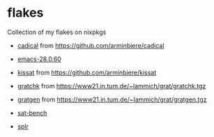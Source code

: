 # flakes
Collection of my flakes on nixpkgs

- [cadical](http://fmv.jku.at/cadical) from https://github.com/arminbiere/cadical
- [emacs-28.0.60](https://github.com/emacs-mirror/emacs)
- [kissat](http://fmv.jku.at/kissat) from https://github.com/arminbiere/kissat
- [gratchk](https://www21.in.tum.de/~lammich/grat/) from https://www21.in.tum.de/~lammich/grat/gratchk.tgz
- [gratgen](https://www21.in.tum.de/~lammich/grat/) from https://www21.in.tum.de/~lammich/grat/gratgen.tgz

- [sat-bench](https://github.com/shnarazk/SAT-bench)
- [splr](https://github.com/shnarazk/splr)
